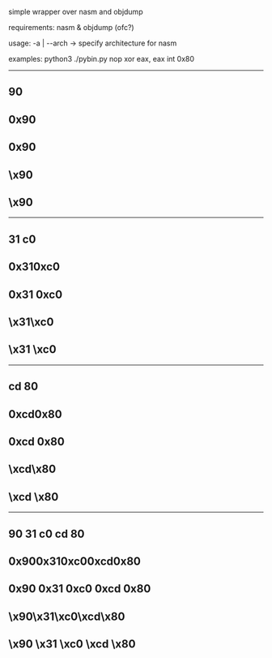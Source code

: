 simple wrapper over nasm and objdump

requirements:
nasm & objdump (ofc?)

usage:
-a | --arch -> specify architecture for nasm

examples:
python3 ./pybin.py
nop
xor eax, eax
int 0x80

--------------------------------------------------
90
--------------------------------------------------
0x90
--------------------------------------------------
0x90
--------------------------------------------------
\x90
--------------------------------------------------
\x90
--------------------------------------------------

--------------------------------------------------
31 c0
--------------------------------------------------
0x310xc0
--------------------------------------------------
0x31 0xc0
--------------------------------------------------
\x31\xc0
--------------------------------------------------
\x31 \xc0
--------------------------------------------------

--------------------------------------------------
cd 80
--------------------------------------------------
0xcd0x80
--------------------------------------------------
0xcd 0x80
--------------------------------------------------
\xcd\x80
--------------------------------------------------
\xcd \x80
--------------------------------------------------

--------------------------------------------------
90 31 c0 cd 80
--------------------------------------------------
0x900x310xc00xcd0x80
--------------------------------------------------
0x90 0x31 0xc0 0xcd 0x80
--------------------------------------------------
\x90\x31\xc0\xcd\x80
--------------------------------------------------
\x90 \x31 \xc0 \xcd \x80
--------------------------------------------------
